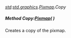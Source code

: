 _[std](../../modules/std/std-module.md):[std.graphics](../../modules/std/std-graphics.md).[Pixmap](../../modules/std/std-graphics-pixmap.md).Copy_
##### Method Copy:[Pixmap](../../modules/std/std-graphics-pixmap.md)(  )
Creates a copy of the pixmap.
